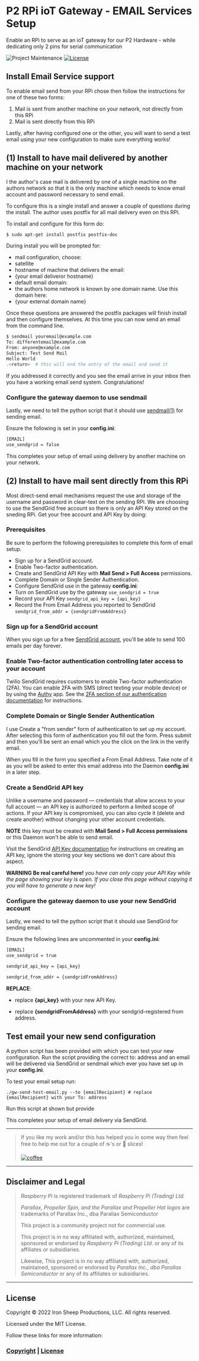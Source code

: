 # P2 RPi ioT Gateway - EMAIL Services Setup

Enable an RPi to serve as an ioT gateway for our P2 Hardware - while dedicating only 2 pins for serial communication

![Project Maintenance][maintenance-shield]
[![License][license-shield]](LICENSE)

## Install Email Service support

To enable email send from your RPi chose then follow the instructions for one of these two forms:

1. Mail is sent from another machine on your network, not directly from this RPi
1. Mail is sent directly from this RPi

Lastly, after having configured one or the other, you will want to send a test email using your new configuration to make sure everything works!

## (1) Install to have mail delivered by another machine on your network

I the author's case mail is delivered by one of a single machine on the authors network so that it is the only machine which needs to know email account and password necessary to send email.

To configure this is a single install and answer a couple of questions during the install.  The author uses postfix for all mail delivery even on this RPi.

To install and configure for this form do:

```bash
$ sudo apt-get install postfix postfix-doc
```

During install you will be prompted for:

- mail configuration, choose:
 - satellite
- hostname of machine that delivers the email:
 - {your email deliveror hostname}
- default email domain:
 - the authors home network is known by one domain name. Use this domain here:
 - {your external domain name}

Once these questions are answered the postfix packages will finish install and then configure themselves. At this time you can now send an email from the command line.

```bash
$ sendmail youremail@example.com
To: differentemail@example.com
From: anyone@example.com
Subject: Test Send Mail
Hello World
.<return>  # this will end the entry of the email and send it
```

If you addressed it correctly and you see the email arrive in your inbox then you have a working email send system. Congratulations!

### Configure the gateway daemon to use sendmail

Lastly, we need to tell the python script that it should use [sendmail(1)](http://manpages.ubuntu.com/manpages/trusty/man1/citmail.1.html) for sending email.

Ensure the following is set in your **config.ini**:

```bash
[EMAIL]
use_sendgrid = false
```

This completes your setup of email using delivery by another machine on your network.

## (2) Install to have mail sent directly from this RPi

Most direct-send email mechanisms request the use and storage of the username and password in clear-text on the sending RPi.  We are choosing to use the SendGrid free account so there is only an API Key stored on the sneding RPi.  Get your free account and API Key by doing:

### Prerequisites

Be sure to perform the following prerequisites to complete this form of email setup.

- Sign up for a SendGrid account.
- Enable Two-factor authentication.
- Create and SendGrid API Key with **Mail Send > Full Access** permissions.
- Complete Domain or Single Sender Authentication.
- Configure SendGrid use in the gateway **config.ini**:
 - Turn on SendGrid use by the gateway `use_sendgrid = true`
 - Record your API Key `sendgrid_api_key = {api_key}`
 - Record the From Email Address you reported to SendGrid `sendgrid_from_addr = {sendgridFromAddress}`

### Sign up for a SendGrid account

When you sign up for a free [SendGrid account](https://signup.sendgrid.com/), you'll be able to send 100 emails per day forever.

### Enable Two-factor authentication controlling later access to your account

Twilio SendGrid requires customers to enable Two-factor authentication (2FA). You can enable 2FA with SMS (direct texting your mobile device) or by using the [Authy](https://authy.com/) app. See the [2FA section of our authentication documentation](https://docs.sendgrid.com/ui/account-and-settings/two-factor-authentication) for instructions.

### Complete Domain or Single Sender Authentication

I use Create a "from sender" form of authentication to set up my account. After selecting this form of authentication you fill out the form. Press submit and then you'll be sent an email which you the click on the link in the verify email.

When you fill in the form you specified a From Email Address. Take note of it as you will be asked to enter this email address into the Daemon **config.ini** in a later step.

### Create a SendGrid API key

Unlike a username and password — credentials that allow access to your full account — an API key is authorized to perform a limited scope of actions. If your API key is compromised, you can also cycle it (delete and create another) without changing your other account credentials.

**NOTE** this key must be created with **Mail Send > Full Access permissions** or this Daemon won't be able to send email.

Visit the SendGrid [API Key documentation](https://docs.sendgrid.com/ui/account-and-settings/api-keys) for instructions on creating an API key, ignore the storing your key sections we don't care about this aspect.

**WARNING Be real careful here!** *you have can only copy your API Key while the page showing your key is open. If you close this page without copying it you will have to generate a new key!*

### Configure the gateway daemon to use your new SendGrid account

Lastly, we need to tell the python script that it should use SendGrid for sending email.

Ensure the following lines are uncommented in your **config.ini**:

```bash
[EMAIL]
use_sendgrid = true

sendgrid_api_key = {api_key}

sendgrid_from_addr = {sendgridFromAddress}
```

**REPLACE**:

- replace **{api_key}** with your new API Key.

- replace **{sendgridFromAddress}** with your sendgrid-registered from address.

## Test email your new send configuration

A python script has been provided with which you can test your new configuration.  Run the script providing the correct to: address and an email will be delivered via SendGrid or sendmail which ever you have set up in your **config.ini**.

To test your email setup run:

```shell
./gw-send-test-email.py --to {emailRecipient} # replace {emailRecipient} with your To: address
```

Run this script at shown but provide 

This completes your setup of email delivery via SendGrid.

---

> If you like my work and/or this has helped you in some way then feel free to help me out for a couple of :coffee:'s or :pizza: slices!
>
> [![coffee](https://www.buymeacoffee.com/assets/img/custom_images/black_img.png)](https://www.buymeacoffee.com/ironsheep)

---

## Disclaimer and Legal

> *Raspberry Pi* is registered trademark of *Raspberry Pi (Trading) Ltd.*
>
> *Parallax, Propeller Spin, and the Parallax and Propeller Hat logos* are trademarks of Parallax Inc., dba Parallax Semiconductor
>
> This project is a community project not for commercial use.
>
> This project is in no way affiliated with, authorized, maintained, sponsored or endorsed by *Raspberry Pi (Trading) Ltd.* or any of its affiliates or subsidiaries.
>
> Likewise, This project is in no way affiliated with, authorized, maintained, sponsored or endorsed by *Parallax Inc., dba Parallax Semiconductor* or any of its affiliates or subsidiaries.

---

## License

Copyright © 2022 Iron Sheep Productions, LLC. All rights reserved.

Licensed under the MIT License.

Follow these links for more information:

### [Copyright](copyright) | [License](LICENSE)

[maintenance-shield]: https://img.shields.io/badge/maintainer-stephen%40ironsheep%2ebiz-blue.svg?style=for-the-badge

[marketplace-version]: https://vsmarketplacebadge.apphb.com/version-short/ironsheepproductionsllc.spin2.svg

[marketplace-installs]: https://vsmarketplacebadge.apphb.com/installs-short/ironsheepproductionsllc.spin2.svg

[marketplace-rating]: https://vsmarketplacebadge.apphb.com/rating-short/ironsheepproductionsllc.spin2.svg

[license-shield]: https://camo.githubusercontent.com/bc04f96d911ea5f6e3b00e44fc0731ea74c8e1e9/68747470733a2f2f696d672e736869656c64732e696f2f6769746875622f6c6963656e73652f69616e74726963682f746578742d646976696465722d726f772e7376673f7374796c653d666f722d7468652d6261646765
